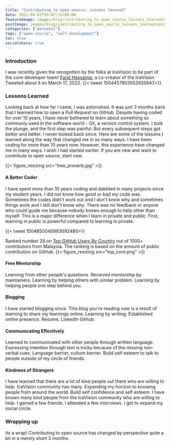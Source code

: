 ```yaml
---
title: "Contributing to open-source: Lessons learned"
date: 2022-04-01T19:07:15+08:00
featureImage: images/blog/contributing_to_open_source_lessons_learned/feature_image.gif
postImage: images/blog/contributing_to_open_source_lessons_learned/post_image.jpeg
categories: ["personal"]
tags: ["open-source", "self-development"]
toc: true
socialshare: true
---
```


### Introduction
I was recently given the recognition by the folks at IceVision to be part of the core-developer team!
[Farid Hassainia](https://www.linkedin.com/in/farid-hassainia-ca/), a co-creator of the IceVision Tweeted about it on March 17, 2022. 
{{< tweet 1504457803552935943>}}

### Lessons Learned
Looking back at how far I came, I was astonished.
It was just 3 months back that I learned how to open a *Pull Request* on GitHub. 
Despite having coded for over 10 years, I have never bothered to learn about something so commonly used in the software world - Git, a version control system.
I took the plunge, and the first step was painful. But every subsequent steps got better and better. I never looked back since.
Here are some of the lessons I learned along the way that changed me in so many ways.
I have been coding for more than 10 years now. However, this experience have changed me in many ways.
I wish I had started earlier. If you are new and want to contribute to open source, start now.

{{< figure_resizing src="tree_proverb.jpg" >}}


#### A Better Coder
I have spent more than 10 years coding and dabbled in many projects since my student years.
I did not know how good or bad my code was. 
Sometimes the codes didn't work out and I don't know why and sometimes things work and I still don't know why.
There was no feedback or anyone who could guide me because nobody knows enough to help other than myself. 
This is a major difference when I learn in private and public.
First, learning in public is powerful compared to learning in private.

{{< tweet 1504850040963092480>}}

Ranked number 26 on [Top GitHub Users By Country](https://github.com/gayanvoice/top-github-users/blob/main/markdown/public_contributions/malaysia.md) out of 1000+ contributors from Malaysia. 
The ranking is based on the amount of public contribution on GitHub.
{{< figure_resizing src="top_cont.png" >}}

#### Free Mentorship
Learning from other people's questions.
Received mentorship by maintainers.
Learning by helping others with similar problem.
Learning by helping people one step behind you.


#### Blogging
I have started blogging since.
This blog you're reading now is a result of learning to share my learnings online.
Learning by writing.
Established online presence.
Resume, LinkedIn Github.

#### Communicating Effectively
Learned to communicated with other people through written language.
Expressing intention through text is tricky because of the missing non-verbal cues.
Language barrier, culture barrier.
Build self esteem to talk to people outside of my circle of friends.

#### Kindness of Strangers
I have learned that there are a lot of kind people out there who are willing to help.
IceVision community has many.
Expanding my horizon to knowing people from around the world.
Build self confidence and self esteem.
I have known many kind people from the IceVision community who are willing to help.
I gained a few friends.
I attended a few interviews.
I got to expand my social circle.



### Wrapping up
Its a wrap! Contributing to open source has changed by perspective quite a bit in a merely short 3 months.
